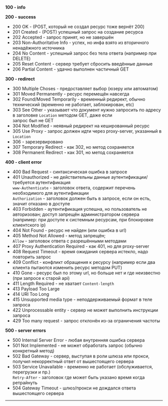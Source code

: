 **100 - info**

**200 - success**
- 200 OK - (POST, который не создал ресурс тоже вернёт 200)  
- 201 Created - (POST) успешный запрос на создание ресурса
- 202 Accepted - запрос принят, но не завершён
- 203 Non-Authoritative Info - успех, но инфа взято из вторичного ненадёжного источника
- 204 No Content - успешный запрос без тела ответа (например при DELETE)
- 205 Reset Content - сервер требует сбросить введённые данные
- 206 Partial Content - удачно выполнен частичный GET

**300 - redirect**  
- 300 Multiple Choses - предоставляет выбор (юзеру или автоматом)
- 301 Moved Permanently - ресурс перемещён навсегда
- 302 Found/Moved Temporarily - временный редирект, обычно технический (временно не работает, заблокирован, etc)
- 303 See Other - указывает что документ нужно запросить по адресу в заголовке `Location` методом GET, даже если  
  запрос был не GET
- 304 Not Modified - неявный редирект на кешированный ресурс
- 305 Use Proxy - запрос должен идти через proxy-server, указанный в `Location`
- 306 - зарезервировано
- 307 Temporary Redirect - как 302, но метод сохраняется
- 308 Permanent Redirect - как 301, но метод сохраняется

**400 - client error**
- 400 Bad Request - синтаксическая ошибка в запросе
- 401 Unauthorized - не действительны данные аутентификации/требуется аутентификация  
  `www-Authenticate` - заголовок ответа, содержит перечень необходимого для аутентификации  
  `Authorization` - заголовок должен быть в запросе, если он есть, значит отказано в доступе  
- 403 Forbidden - аутентификация успешна, но пользователь не авторизован; доступ запрещён администратором сервера  
  (например: при доступе к системным ресурсам, при блокировке клиентского ip)  
- 404 Not Found - ресурс не найден (или ошибка в url)
- 405 Method Not Allowed - метод запрещён;  
  `Allow` - заголовок ответа с разрешёнными методами  
- 407 Proxy Authentication Required - как 401, но для proxy-server
- 408 Request Timeout - время ожидания сервера истекло, надо повторить запрос
- 409 Conflict - конфликт обращения к ресурсу (например если два клиента пытаются изменить ресурс методом PUT)
- 410 Gone - ресурс был по этому url, но больше нет и где неизвестно (при запросе к старой api)
- 411 Length Required - не хватает `Content-length`
- 413 Payload Too Large
- 414 URI Too Long
- 415 Unsupported media type - неподдерживаемый формат в теле запроса
- 422 Unprocessable entity - сервер не может выполнить инструкции запроса
- 429 Too many request - запрос отклонён из-за ограничения частоты

**500 - server errors**
- 500 Internal Server Error - любая внутренняя ошибка сервера
- 501 Not Implemented - не может обработать запрос (обычно конкретный метод)
- 502 Bad Gateway - сервер, выступая в роли шлюза или прокси, получил некорректный ответ от вышестоящего сервера
- 503 Service Unavailable - временно не работает (обслуживается, перегрузки и пр.)  
  `Retry-After` - заголовок где может быть указано время когда ретрайнуть
- 504 Gateway Timeout - шлюз/прокси не дождался ответа вышестоящего сервера

___
